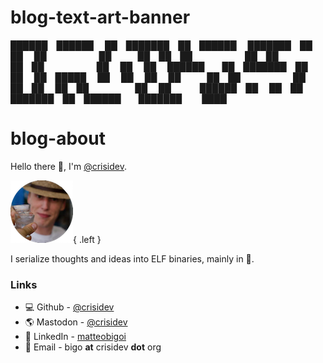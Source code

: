 # blog-text-art-banner

 ██████ ██████  ██ ███████ ██ ██████  ███████ ██    ██ 
██      ██   ██ ██ ██      ██ ██   ██ ██      ██    ██ 
██      ██████  ██ ███████ ██ ██   ██ █████   ██    ██ 
██      ██   ██ ██      ██ ██ ██   ██ ██       ██  ██  
 ██████ ██   ██ ██ ███████ ██ ██████  ███████   ████  

# blog-about

Hello there 👋, I'm [@crisidev](/crisidev). 

[![crisidev](https://raw.githubusercontent.com/crisidev/blog/main/posts/photo.png)](https://lmno.lol/crisidev){ .left }

I serialize thoughts and ideas into ELF binaries, mainly in 🦀.
### Links

- 💻 Github - [@crisidev](https://github,com/crisidev)
- 🌎 Mastodon - [@crisidev](https://hachyderm.io/@crisidev)
- 💁 LinkedIn - [matteobigoi](https://www.linkedin.com/in/matteobigoi/)
- 📧 Email - bigo **at** crisidev **dot** org

